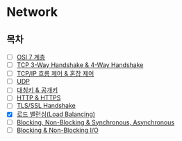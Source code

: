 # Network

## 목차

* [ ] [OSI 7 계층]()
* [ ] [TCP 3-Way Handshake & 4-Way Handshake]()
* [ ] [TCP/IP 흐름 제어 & 혼잡 제어]()
* [ ] [UDP]()
* [ ] [대칭키 & 공개키]()
* [ ] [HTTP & HTTPS]()
* [ ] [TLS/SSL Handshake]()
* [x] [로드 밸런싱(Load Balancing)](https://github.com/shunnnl/cs-study/blob/main/network/load-balancing.md)
* [ ] [Blocking, Non-Blocking & Synchronous, Asynchronous]()
* [ ] [Blocking & Non-Blocking I/O]()
